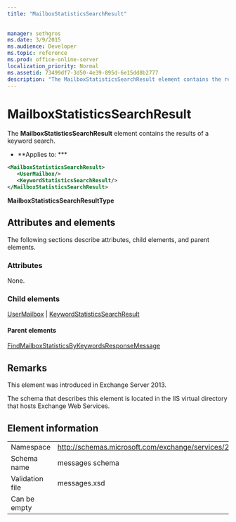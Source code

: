 ```yaml
---
title: "MailboxStatisticsSearchResult"
 
 
manager: sethgros
ms.date: 3/9/2015
ms.audience: Developer
ms.topic: reference
ms.prod: office-online-server
localization_priority: Normal
ms.assetid: 73499df7-3d50-4e39-895d-6e15dd8b2777
description: "The MailboxStatisticsSearchResult element contains the results of a keyword search."
---
```


# MailboxStatisticsSearchResult

The **MailboxStatisticsSearchResult** element contains the results of a keyword search. 
  
 * **Applies to: *** 
  
```XML
<MailboxStatisticsSearchResult>
   <UserMailbox/>
   <KeywordStatisticsSearchResult/>
</MailboxStatisticsSearchResult>
```

 **MailboxStatisticsSearchResultType**
## Attributes and elements

The following sections describe attributes, child elements, and parent elements.
  
### Attributes

None.
  
### Child elements

[UserMailbox](usermailbox.md) | [KeywordStatisticsSearchResult](keywordstatisticssearchresult.md)
  
#### Parent elements

[FindMailboxStatisticsByKeywordsResponseMessage](findmailboxstatisticsbykeywordsresponsemessage.md)
  
## Remarks

This element was introduced in Exchange Server 2013.
  
The schema that describes this element is located in the IIS virtual directory that hosts Exchange Web Services.
  
## Element information

|||
|:-----|:-----|
|Namespace  <br/> |http://schemas.microsoft.com/exchange/services/2006/messages  <br/> |
|Schema name  <br/> |messages schema  <br/> |
|Validation file  <br/> |messages.xsd  <br/> |
|Can be empty  <br/> ||
   

